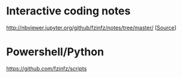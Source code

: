 # Interactive coding notes
http://nbviewer.jupyter.org/github/fzinfz/notes/tree/master/ 
[[Source](https://github.com/fzinfz/notes/)]

# Powershell/Python
https://github.com/fzinfz/scripts